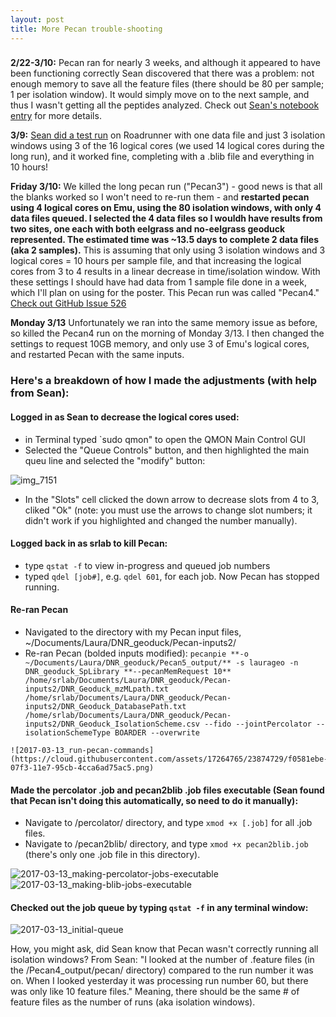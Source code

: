 ```yaml
---
layout: post
title: More Pecan trouble-shooting
---
```


### 

**2/22-3/10:** Pecan ran for nearly 3 weeks, and although it appeared to have been functioning correctly Sean discovered that there was a problem: not enough memory to save all the feature files (there should be 80 per sample; 1 per isolation window). It would simply move on to the next sample, and thus I wasn't getting all the peptides analyzed. Check out [Sean's notebook entry](https://genefish.wordpress.com/2017/03/11/proteomics/) for more details.

**3/9:** [Sean did a test run](https://genefish.wordpress.com/2017/03/10/success-with-pecan/) on Roadrunner with one data file and just 3 isolation windows using 3 of the 16 logical cores (we used 14 logical cores during the long run), and it worked fine, completing with a .blib file and everything in 10 hours!

**Friday 3/10:** We killed the long pecan run ("Pecan3") - good news is that all the blanks worked so I won't need to re-run them - and **restarted pecan using 4 logical cores on Emu, using the 80 isolation windows, with only 4 data files queued. I selected the 4 data files so I wouldh have results from two sites, one each with both eelgrass and no-eelgrass geoduck represented. The estimated time was ~13.5 days to complete 2 data files (aka 2 samples).** This is assuming that only using 3 isolation windows and 3 logical cores = 10 hours per sample file, and that increasing the logical cores from 3 to 4 results in a linear decrease in time/isolation window. With these settings I should have had data from 1 sample file done in a week, which I'll plan on using for the poster. This Pecan run was called "Pecan4." [Check out GitHub Issue 526](https://github.com/sr320/LabDocs/issues/526)

**Monday 3/13** Unfortunately we ran into the same memory issue as before, so killed the Pecan4 run on the morning of Monday 3/13.  I then changed the settings to request 10GB memory, and only use 3 of Emu's logical cores, and restarted Pecan with the same inputs. 

### Here's a breakdown of how I made the adjustments (with help from Sean):

#### Logged in as Sean to decrease the logical cores used:  
   * in Terminal typed `sudo qmon" to open the QMON Main Control GUI  
   * Selected the "Queue Controls" button, and then highlighted the main queu line and selected the "modify" button:  

   ![img_7151](https://cloud.githubusercontent.com/assets/17264765/23874061/8c0c3e1a-07f1-11e7-8b1b-37c1ba3fd12e.JPG)  

   * In the "Slots" cell clicked the down arrow to decrease slots from 4 to 3, cliked "Ok" (note: you must use the arrows to change slot numbers; it didn't work if you highlighted and changed the number manually).   

#### Logged back in as srlab to kill Pecan:  
   * type `qstat -f` to view in-progress and queued job numbers  
   * typed `qdel [job#]`, e.g. `qdel 601`, for each job. Now Pecan has stopped running.  

#### Re-ran Pecan  
   * Navigated to the directory with my Pecan input files, ~/Documents/Laura/DNR_geoduck/Pecan-inputs2/  
   * Re-ran Pecan (bolded inputs modified):
      `pecanpie **-o ~/Documents/Laura/DNR_geoduck/Pecan5_output/** -s laurageo -n DNR_geoduck_SpLibrary **--pecanMemRequest 10** /home/srlab/Documents/Laura/DNR_geoduck/Pecan-inputs2/DNR_Geoduck_mzMLpath.txt /home/srlab/Documents/Laura/DNR_geoduck/Pecan-inputs2/DNR_Geoduck_DatabasePath.txt /home/srlab/Documents/Laura/DNR_geoduck/Pecan-inputs2/DNR_Geoduck_IsolationScheme.csv --fido --jointPercolator --isolationSchemeType BOARDER --overwrite` 

    ![2017-03-13_run-pecan-commands](https://cloud.githubusercontent.com/assets/17264765/23874729/f0581ebe-07f3-11e7-95cb-4cca6ad75ac5.png)
     
#### Made the percolator .job and pecan2blib .job files executable (Sean found that Pecan isn't doing this automatically, so need to do it manually):  
   * Navigate to /percolator/ directory, and type `xmod +x [.job]` for all .job files.  
   * Navigate to /pecan2blib/ directory, and type `xmod +x pecan2blib.job` (there's only one .job file in this directory).  
     
   ![2017-03-13_making-percolator-jobs-executable](https://cloud.githubusercontent.com/assets/17264765/23875173/b1e8bfa6-07f5-11e7-8f12-d086db2c702e.png)
   ![2017-03-13_making-blib-jobs-executable](https://cloud.githubusercontent.com/assets/17264765/23875176/b333d2c4-07f5-11e7-8582-bca20f8af23e.png)
     
#### Checked out the job queue by typing `qstat -f` in any terminal window:  

  ![2017-03-13_initial-queue](https://cloud.githubusercontent.com/assets/17264765/23874865/78cd44e0-07f4-11e7-82b5-772af04d1439.png)

How, you might ask, did Sean know that Pecan wasn't correctly running all isolation windows? From Sean: "I looked at the number of .feature files (in the /Pecan4_output/pecan/ directory) compared to the run number it was on. When I looked yesterday it was processing run number 60, but there was only like 10 feature files." Meaning, there should be the same # of feature files as the number of runs (aka isolation windows). 
